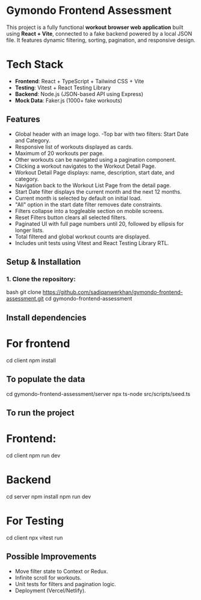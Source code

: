 # Gymondo Frontend Assessment

This project is a fully functional **workout browser web application** built using **React + Vite**, connected to a fake backend powered by a local JSON file. It features dynamic filtering, sorting, pagination, and responsive design.

# Tech Stack

- **Frontend**: React + TypeScript + Tailwind CSS + Vite
- **Testing**: Vitest + React Testing Library
- **Backend**: Node.js (JSON-based API using Express)
- **Mock Data**: Faker.js (1000+ fake workouts)

## Features

- Global header with an image logo.
-Top bar with two filters: Start Date and Category.
- Responsive list of workouts displayed as cards.
- Maximum of 20 workouts per page.
- Other workouts can be navigated using a pagination component.
- Clicking a workout navigates to the Workout Detail Page.
- Workout Detail Page displays: name, description, start date, and category.
- Navigation back to the Workout List Page from the detail page.
- Start Date filter displays the current month and the next 12 months.
- Current month is selected by default on initial load.
- "All" option in the start date filter removes date constraints.
- Filters collapse into a toggleable section on mobile screens.
- Reset Filters button clears all selected filters.
- Paginated UI with full page numbers until 20, followed by ellipsis for longer lists.
- Total filtered and global workout counts are displayed.
- Includes unit tests using Vitest and React Testing Library RTL.

##  Setup & Installation

### 1. Clone the repository:

bash
git clone https://github.com/sadiqanwerkhan/gymondo-frontend-assessment.git
cd gymondo-frontend-assessment

## Install dependencies

# For frontend
cd client
npm install

## To populate the data
cd gymondo-frontend-assessment/server
npx ts-node src/scripts/seed.ts

## To run the project
# Frontend: 
cd client
npm run dev

# Backend
cd server
npm install
npm run dev

# For Testing
cd client
npx vitest run

## Possible Improvements
- Move filter state to Context or Redux.
- Infinite scroll for workouts.
- Unit tests for filters and pagination logic.
- Deployment (Vercel/Netlify).

